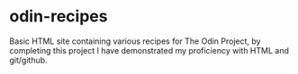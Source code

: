 # odin-recipes

Basic HTML site containing various recipes for The Odin Project, by completing this project I have demonstrated my proficiency with HTML and git/github.
